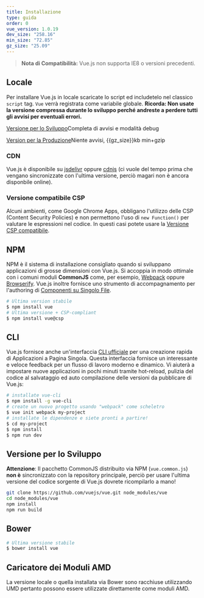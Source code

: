 ```yaml
---
title: Installazione
type: guida
order: 0
vue_version: 1.0.19
dev_size: "258.16"
min_size: "72.85"
gz_size: "25.09"
---
```


> **Nota di Compatibilità:** Vue.js non supporta IE8 o versioni precedenti.

## Locale

Per installare Vue.js in locale scaricate lo script ed includetelo nel classico `script` tag. `Vue` verrà registrata come variabile globale.
**Ricorda: Non usate la versione compressa durante lo sviluppo perché andreste a perdere tutti gli avvisi per eventuali errori.**

<div id="downloads">
<a class="button" href="/js/vue.js" download>Versione per lo Sviluppo</a><span class="light info">Completa di avvisi e modalità debug</span>

<a class="button" href="/js/vue.min.js" download>Version per la Produzione</a><span class="light info">Niente avvisi, {{gz_size}}kb min+gzip</span>
</div>

### CDN

Vue.js è disponibile su [jsdelivr](//cdn.jsdelivr.net/vue/{{vue_version}}/vue.min.js) oppure [cdnjs](//cdnjs.cloudflare.com/ajax/libs/vue/{{vue_version}}/vue.min.js) (ci vuole del tempo prima che vengano sincronizzate con l'ultima versione, perciò magari non è ancora disponbile online).

### Versione compatibile CSP

Alcuni ambienti, come Google Chrome Apps, obbligano l'utilizzo delle CSP (Content Security Policies) e non permettono l'uso di `new Function()` per valutare le espressioni nel codice.
In questi casi potete usare la [Versione CSP compatibile](https://github.com/vuejs/vue/tree/csp/dist).

## NPM

NPM è il sistema di installazione consigliato quando si sviluppano applicazioni di grosse dimensioni con Vue.js.
Si accoppia in modo ottimale con i comuni moduli **CommonJS** come, per esempio, [Webpack](http://webpack.github.io/) oppure [Browserify](http://browserify.org/). Vue.js inoltre fornisce uno strumento di accompagnamento per l'authoring di [Componenti su Singolo File](application.html#Single-File-Components).

``` bash
# Ultima version stabile
$ npm install vue
# Ultima versione + CSP-compliant
$ npm install vue@csp
```

## CLI

Vue.js fornisce anche un'interfaccia [CLI ufficiale](https://github.com/vuejs/vue-cli) per una creazione rapida di Applicazioni a Pagina Singola. Questa interfaccia fornisce un interessante e veloce feedback per un flusso di lavoro moderno e dinamico. Vi aiuterà a impostare nuove applicazioni in pochi minuti tramite hot-reload, pulizia del codice al salvataggio ed auto compilazione delle versioni da pubblicare di Vue.js:

``` bash
# installate vue-cli
$ npm install -g vue-cli
# create un nuovo progetto usando "webpack" come scheletro
$ vue init webpack my-project
# installate le dipendenze e siete pronti a partire!
$ cd my-project
$ npm install
$ npm run dev
```

## Versione per lo Sviluppo

**Attenzione**: Il pacchetto CommonJS distribuito via NPM (`vue.common.js`) **non è** sincronizzato con la repository principale, perciò per usare l'ultima versione del codice sorgente di Vue.js dovrete ricompilarlo a mano!

``` bash
git clone https://github.com/vuejs/vue.git node_modules/vue
cd node_modules/vue
npm install
npm run build
```

## Bower

``` bash
# Ultima versione stabile
$ bower install vue
```

## Caricatore dei Moduli AMD

La versione locale o quella installata via Bower sono racchiuse utilizzando UMD pertanto possono essere utilizzate direttamente come moduli AMD.
